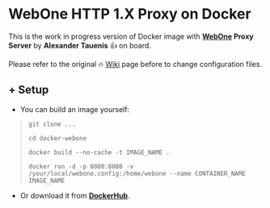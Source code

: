 # WebOne HTTP 1.X Proxy on Docker

This is the work in progress version of Docker image with **[WebOne](https://github.com/atauenis/webone) Proxy Server** by **Alexander Tauenis** 👍 on board.

Please refer to the original 🔥 [Wiki](https://github.com/atauenis/webone/wiki) page before to change configuration files.

## **+ Setup**

- You can build an image yourself:

> `git clone ...`
> 
> `cd docker-webone`
> 
> `docker build --no-cache -t IMAGE_NAME .`
> 
> `docker run -d -p 8080:8080 -v /your/local/webone.config:/home/webone --name CONTAINER_NAME IMAGE_NAME`

- Or download it from **[DockerHub](https://hub.docker.com/repository/docker/u306060/webone)**.


